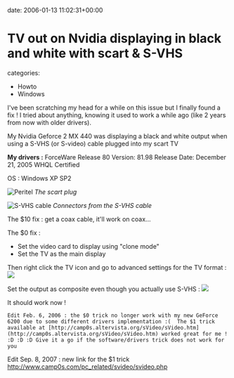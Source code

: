 


date: 2006-01-13 11:02:31+00:00


# TV out on Nvidia displaying in black and white with scart & S-VHS

categories:
- Howto
- Windows


I've been scratching my head for a while on this issue but I finally found a fix !
I tried about anything, knowing it used to work a while ago (like 2 years from now with older drivers).

<!-- more -->

My Nvidia Geforce 2 MX 440 was displaying a black and white output when using a S-VHS (or S-video) cable plugged into my scart TV 

**My drivers :**
ForceWare Release 80
Version: 81.98
Release Date: December 21, 2005
WHQL Certified

OS : Windows XP SP2

![Peritel](https://blog.wains.be/library/images/peritel.jpg)
_The scart plug_

![S-VHS cable](https://blog.wains.be/library/images/svhs.jpg)
_Connectors from the S-VHS cable_

The $10 fix : get a coax cable, it'll work on coax...

The $0 fix :
- Set the video card to display using "clone mode"
- Set the TV as the main display

Then right click the TV icon and go to advanced settings for the TV format :
![](https://blog.wains.be/library/images/nvidia1.gif)

Set the output as composite even though you actually use S-VHS :
![](https://blog.wains.be/library/images/nvidia2.gif)

It should work now !

`Edit Feb. 6, 2006 : the $0 trick no longer work with my new GeForce 6200 due to some different drivers implementation :( 
The $1 trick available at [http://camp0s.altervista.org/sVideo/sVideo.htm](http://camp0s.altervista.org/sVideo/sVideo.htm) worked great for me ! :D :D :D
Give it a go if the software/drivers trick does not work for you
`

Edit Sep. 8, 2007 : new link for the $1 trick http://www.camp0s.com/pc_related/svideo/svideo.php


